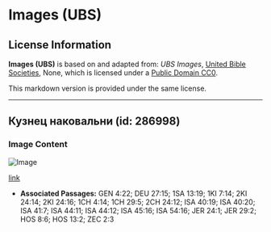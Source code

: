 # Images (UBS)

## License Information

**Images (UBS)** is based on and adapted from: _UBS Images_, [United Bible Societies](https://unitedbiblesocieties.org/), None, which is licensed under a [Public Domain CC0](https://creativecommons.org/public-domain/cc0/).

This markdown version is provided under the same license.



--------------------------------

## Кузнец наковальни (id: 286998)

### Image Content

![Image](https://cdn.aquifer.bible/aquifer-content/resources/Media/WEB-0034_anvil_blacksmith.jpg)

[link](https://cdn.aquifer.bible/aquifer-content/resources/Media/WEB-0034_anvil_blacksmith.jpg)

* **Associated Passages:** GEN 4:22; DEU 27:15; 1SA 13:19; 1KI 7:14; 2KI 24:14; 2KI 24:16; 1CH 4:14; 1CH 29:5; 2CH 24:12; ISA 40:19; ISA 40:20; ISA 41:7; ISA 44:11; ISA 44:12; ISA 45:16; ISA 54:16; JER 24:1; JER 29:2; HOS 8:6; HOS 13:2; ZEC 2:3

